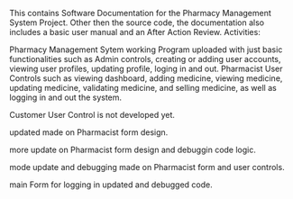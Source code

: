 This contains Software Documentation for the Pharmacy Management System Project. Other then the source code, the documentation also includes a basic user manual and an After Action Review.
Activities:

Pharmacy Management Sytem working Program uploaded with just basic functionalities such as Admin controls, creating or adding user accounts, viewing user profiles, updating profile, loging in and out. Pharmacist User Controls such as viewing dashboard, adding medicine, viewing medicine, updating medicine, validating medicine, and selling medicine, as well as logging in and out the system.

Customer User Control is not developed yet. 

updated made on Pharmacist form design.

more update on Pharmacist form design and debuggin code logic.

mode update and debugging made on Pharmacist form and user controls.

main Form for logging in updated and debugged code.
